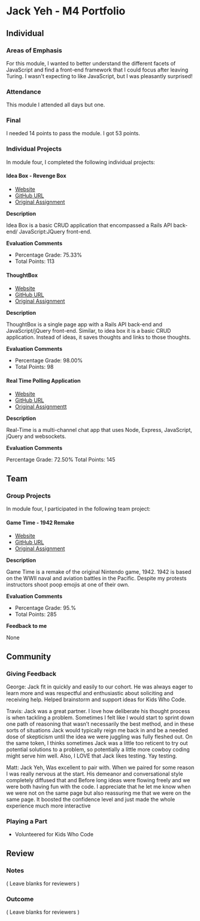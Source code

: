 # Jack Yeh - M4 Portfolio

## Individual

### Areas of Emphasis

For this module, I wanted to better understand the different facets of JavaScript and find a front-end framework that I could focus after leaving Turing. I wasn't expecting to like JavaScript, but I was pleasantly surprised!

### Attendance

This module I attended all days but one.

### Final
I needed 14 points to pass the module.
I got 53 points.

### Individual Projects

In module four, I completed the following individual projects:

#### Idea Box - Revenge Box

* [Website](https://desolate-inlet-6608.herokuapp.com/ideas)
* [GitHub URL](https://github.com/jxandery/revenge-box)
* [Original Assignment](https://github.com/turingschool/curriculum/blob/master/source/projects/revenge_of_idea_box.markdown)

**Description**

Idea Box is a basic CRUD application that encompassed a Rails API back-end/ JavaScript:JQuery front-end.

**Evaluation Comments**

* Percentage Grade: 75.33%
* Total Points: 113

#### ThoughtBox

* [Website](https://polar-bastion-5222.herokuapp.com/)
* [GitHub URL](https://github.com/jxandery/thoughtbox)
* [Original Assignment](https://gist.github.com/stevekinney/82831c5b25029415ce8b)

**Description**

ThoughtBox is a single page app with a Rails API back-end and JavaScript/jQuery front-end. Similar, to idea box it is a basic CRUD application. Instead of ideas, it saves thoughts and links to those thoughts.

**Evaluation Comments**

* Percentage Grade: 98.00%
* Total Points: 98

#### Real Time Polling Application

* [Website](https://tranquil-dusk-4168.herokuapp.com/)
* [GitHub URL](https://github.com/jxandery/turing_slack)
* [Original Assignmentt](https://github.com/turingschool/curriculum/blob/master/source/projects/real_time.markdown)

**Description**

Real-Time is a multi-channel chat app that uses Node, Express, JavaScript, jQuery and websockets.

**Evaluation Comments**

Percentage Grade: 72.50%
Total Points: 145

## Team

###  Group Projects

In module four, I participated in the following team project:

#### Game Time - 1942 Remake

* [Website](https://github.com/JackAndTravis/1942-nintendo-clone-js/)
* [GitHub URL]()
* [Original Assignment](https://github.com/turingschool/lesson_plans/blob/master/ruby_04-apis_and_scalability/gametime_project.markdown)

**Description**

Game Time is a remake of the original Nintendo game, 1942. 1942 is based on the WWII naval and aviation battles in the Pacific. Despite my protests instructors shoot poop emojis at one of their own.

**Evaluation Comments**

* Percentage Grade: 95.%
* Total Points: 285

**Feedback to me**

None

## Community

### Giving Feedback

George: Jack fit in quickly and easily to our cohort. He was always eager to learn more and was respectful and enthusiastic about soliciting and receiving help. Helped brainstorm and support ideas for Kids Who Code.

Travis: Jack was a great partner. I love how deliberate his thought process is when tackling a problem. Sometimes I felt like I would start to sprint down one path of reasoning that wasn’t necessarily the best method, and in these sorts of situations Jack would typically reign me back in and be a needed dose of skepticism until the idea we were juggling was fully fleshed out. On the same token, I thinks sometimes Jack was a little too reticent to try out potential solutions to a problem, so potentially a little more cowboy coding might serve him well. Also, I LOVE that Jack likes testing. Yay testing.

Matt: Jack Yeh, Was excellent to pair with. When we paired for some reason I was really nervous at the start. His demeanor and conversational style completely diffused that and Before long ideas were flowing freely and we were both having fun with the code.  I appreciate that he let me know when we were not on the same page but also reassuring me that we were on the same page. It boosted the confidence level and just made the whole experience much more interactive

### Playing a Part

* Volunteered for Kids Who Code

## Review

### Notes

( Leave blanks for reviewers )

### Outcome

( Leave blanks for reviewers )
